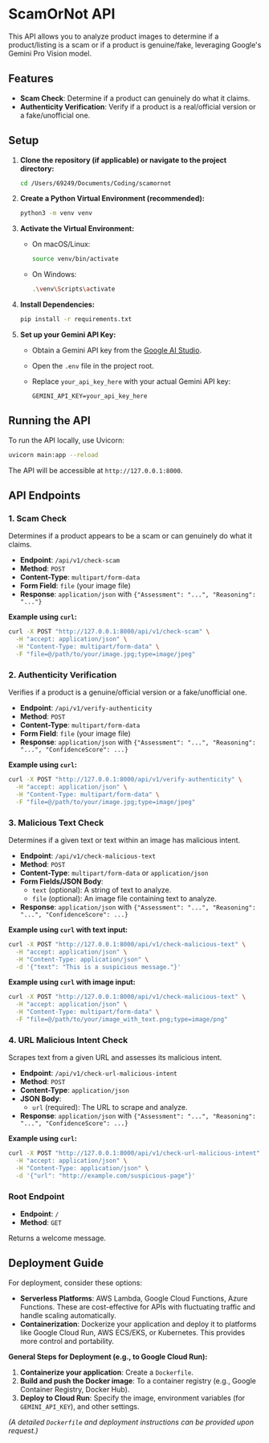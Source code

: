 # ScamOrNot API

This API allows you to analyze product images to determine if a product/listing is a scam or if a product is genuine/fake, leveraging Google's Gemini Pro Vision model.

## Features

*   **Scam Check**: Determine if a product can genuinely do what it claims.
*   **Authenticity Verification**: Verify if a product is a real/official version or a fake/unofficial one.

## Setup

1.  **Clone the repository (if applicable) or navigate to the project directory:**

    ```bash
    cd /Users/69249/Documents/Coding/scamornot
    ```

2.  **Create a Python Virtual Environment (recommended):**

    ```bash
    python3 -m venv venv
    ```

3.  **Activate the Virtual Environment:**

    *   On macOS/Linux:

        ```bash
        source venv/bin/activate
        ```

    *   On Windows:

        ```bash
        .\venv\Scripts\activate
        ```

4.  **Install Dependencies:**

    ```bash
    pip install -r requirements.txt
    ```

5.  **Set up your Gemini API Key:**

    *   Obtain a Gemini API key from the [Google AI Studio](https://aistudio.google.com/app/apikey).
    *   Open the `.env` file in the project root.
    *   Replace `your_api_key_here` with your actual Gemini API key:

        ```
        GEMINI_API_KEY=your_api_key_here
        ```

## Running the API

To run the API locally, use Uvicorn:

```bash
uvicorn main:app --reload
```

The API will be accessible at `http://127.0.0.1:8000`.

## API Endpoints

### 1. Scam Check

Determines if a product appears to be a scam or can genuinely do what it claims.

*   **Endpoint**: `/api/v1/check-scam`
*   **Method**: `POST`
*   **Content-Type**: `multipart/form-data`
*   **Form Field**: `file` (your image file)
*   **Response**: `application/json` with `{"Assessment": "...", "Reasoning": "..."}`

**Example using `curl`:**

```bash
curl -X POST "http://127.0.0.1:8000/api/v1/check-scam" \
  -H "accept: application/json" \
  -H "Content-Type: multipart/form-data" \
  -F "file=@/path/to/your/image.jpg;type=image/jpeg"
```

### 2. Authenticity Verification

Verifies if a product is a genuine/official version or a fake/unofficial one.

*   **Endpoint**: `/api/v1/verify-authenticity`
*   **Method**: `POST`
*   **Content-Type**: `multipart/form-data`
*   **Form Field**: `file` (your image file)
*   **Response**: `application/json` with `{"Assessment": "...", "Reasoning": "...", "ConfidenceScore": ...}`

**Example using `curl`:**

```bash
curl -X POST "http://127.0.0.1:8000/api/v1/verify-authenticity" \
  -H "accept: application/json" \
  -H "Content-Type: multipart/form-data" \
  -F "file=@/path/to/your/image.jpg;type=image/jpeg"
```

### 3. Malicious Text Check

Determines if a given text or text within an image has malicious intent.

*   **Endpoint**: `/api/v1/check-malicious-text`
*   **Method**: `POST`
*   **Content-Type**: `multipart/form-data` or `application/json`
*   **Form Fields/JSON Body**: 
    *   `text` (optional): A string of text to analyze.
    *   `file` (optional): An image file containing text to analyze.
*   **Response**: `application/json` with `{"Assessment": "...", "Reasoning": "...", "ConfidenceScore": ...}`

**Example using `curl` with text input:**

```bash
curl -X POST "http://127.0.0.1:8000/api/v1/check-malicious-text" \
  -H "accept: application/json" \
  -H "Content-Type: application/json" \
  -d '{"text": "This is a suspicious message."}'
```

**Example using `curl` with image input:**

```bash
curl -X POST "http://127.0.0.1:8000/api/v1/check-malicious-text" \
  -H "accept: application/json" \
  -H "Content-Type: multipart/form-data" \
  -F "file=@/path/to/your/image_with_text.png;type=image/png"
```

### 4. URL Malicious Intent Check

Scrapes text from a given URL and assesses its malicious intent.

*   **Endpoint**: `/api/v1/check-url-malicious-intent`
*   **Method**: `POST`
*   **Content-Type**: `application/json`
*   **JSON Body**: 
    *   `url` (required): The URL to scrape and analyze.
*   **Response**: `application/json` with `{"Assessment": "...", "Reasoning": "...", "ConfidenceScore": ...}`

**Example using `curl`:**

```bash
curl -X POST "http://127.0.0.1:8000/api/v1/check-url-malicious-intent" \
  -H "accept: application/json" \
  -H "Content-Type: application/json" \
  -d '{"url": "http://example.com/suspicious-page"}'
```

### Root Endpoint

*   **Endpoint**: `/`
*   **Method**: `GET`

Returns a welcome message.

## Deployment Guide

For deployment, consider these options:

*   **Serverless Platforms**: AWS Lambda, Google Cloud Functions, Azure Functions. These are cost-effective for APIs with fluctuating traffic and handle scaling automatically.
*   **Containerization**: Dockerize your application and deploy it to platforms like Google Cloud Run, AWS ECS/EKS, or Kubernetes. This provides more control and portability.

**General Steps for Deployment (e.g., to Google Cloud Run):**

1.  **Containerize your application**: Create a `Dockerfile`.
2.  **Build and push the Docker image**: To a container registry (e.g., Google Container Registry, Docker Hub).
3.  **Deploy to Cloud Run**: Specify the image, environment variables (for `GEMINI_API_KEY`), and other settings.

*(A detailed `Dockerfile` and deployment instructions can be provided upon request.)*